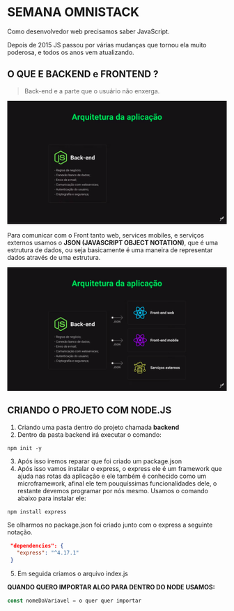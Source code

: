 # SEMANA OMNISTACK
 
Como desenvolvedor web precisamos saber JavaScript.
 
Depois de 2015 JS passou por várias mudanças que tornou ela muito poderosa, e todos os anos vem atualizando.
 
## O QUE E BACKEND e FRONTEND ?
 
>Back-end e a parte que o usuário não enxerga.
 
<img src="/docs/img/01.png">
 
Para comunicar com o Front tanto web, services mobiles, e serviços externos usamos o **JSON (JAVASCRIPT OBJECT NOTATION)**, que é uma estrutura de dados, ou seja basicamente é uma maneira de representar dados através de uma estrutura.
 
<img src="/docs/img/02.png">

## CRIANDO O PROJETO COM NODE.JS
 
1. Criando uma pasta dentro do projeto chamada **backend**
2. Dentro da pasta backend irá executar o comando:
 
```
npm init -y
```
3. Após isso iremos reparar que foi criado um package.json
4. Após isso vamos instalar o express, o express ele é um framework que ajuda nas rotas da aplicação e ele também é conhecido como um microframework, afinal ele tem pouquíssimas funcionalidades dele, o restante devemos programar por nós mesmo. Usamos o comando abaixo para instalar ele:
 
```
npm install express
```
Se olharmos no package.json foi criado junto com o express a seguinte notação.
 
```JSON
 "dependencies": {
   "express": "^4.17.1"
 }
```
5. Em seguida criamos o arquivo index.js

**QUANDO QUERO IMPORTAR ALGO PARA DENTRO DO NODE USAMOS:**

```js
const nomeDaVariavel = o quer quer importar
```